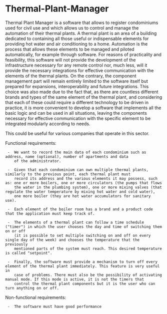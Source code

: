 # Thermal-Plant-Manager

Thermal Plant Manager is a software that allows to register condominiums used for civil use and which allows us to control and manage the automation of their thermal plants. A thermal plant is an area of a building dedicated to containing all those useful or indispensable elements for providing hot water and air conditioning to a home.
Automation is the process that allows these elements to be managed and piloted automatically, for example through software.
For reasons of practicality and feasibility, this software will not provide the development of the infrastructure necessary for any remote control nor, much less, will it provide the necessary integrations for effective communication with the elements of the thermal plants. On the contrary, the component management part will remain entirely limited to the software itself but prepared for expansions, interoperability and future integrations. This choice was also made due to the fact that, as there are countless different brands and types of the same element of the thermal plant, and considering that each of these could require a different technology to be driven in practice, it is more convenient to develop a software that implements all the basic logic and can be used in all situations, leaving the components necessary for effective communication with the specific element to be integrated modularly according to needs.

This could be useful for various companies that operate in this sector.

Functional requirements:

     -  We want to record the main data of each condominium such as address, name (optional), number of apartments and data
        of the administrator.

     -  Given that each condominium can own multiple thermal plants, similarly to the previous point, each thermal plant must
        record its address and the various elements it may possess, such as: one or more boilers, one or more circulators (the pumps that flows 
        the water in the plumbing system), one or more mixing valves (that regulate the water temperature by mixing hot water and cold water), 
        one more boiler (they are hot water accumulators for sanitary use).

     -  Each element of the boiler room has a brand and a product code that the application must keep track of.

     -  The elements of a thermal plant can follow a time schedule ("timer") in which the user chooses the day and time of switching them on or off 
        (it is possible to set multiple switching on and off on every single day of the week) and chooses the temperature that the previously
        mentioned parts of the system must reach. This desired temperature is called "setpoint".

     -  Finally, the software must provide a mechanism to turn off every element of the thermal plant immediately. This feature is very useful in
        case of problems. There must also be the possibility of activating manual mode. If this mode is active, it is not the timers that
        control the thermal plant components but it is the user who can turn anything on or off.

Non-functional requirements:

     -  The software must have good performance
